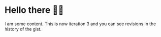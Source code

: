 # Hello there 👋🏾

I am some content. This is now iteration 3 and you can see revisions in the history of the gist.
